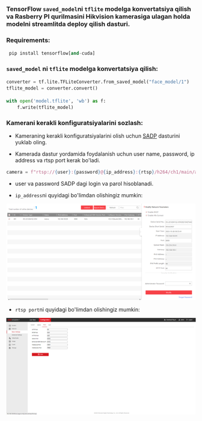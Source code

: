 ### TensorFlow ```saved_model```ni ```tflite``` modelga konvertatsiya qilish va Rasberry PI qurilmasini Hikvision kamerasiga ulagan holda modelni streamlitda deploy qilish dasturi.

### **Requirements:**
```python
 pip install tensorflow[and-cuda]
```

### **```saved_model``` ni ```tflite``` modelga konvertatsiya qilish:**

```python
converter = tf.lite.TFLiteConverter.from_saved_model("face_model/1")
tflite_model = converter.convert()

with open('model.tflite', 'wb') as f:
    f.write(tflite_model)
```

### **Kamerani kerakli konfiguratsiyalarini sozlash:**

* Kameraning kerakli konfiguratsiyalarini olish uchun [SADP](https://www.hikvision.com/en/support/tools/hitools/clea8b3e4ea7da90a9/) dasturini yuklab oling.

* Kamerada dastur yordamida foydalanish uchun user name, password, ip address va rtsp port kerak bo'ladi.
 ```python
 camera = f"rtsp://{user}:{password}@{ip_address}:{rtsp}/h264/ch1/main/av_stream"
 ```
* user va password SADP dagi login va parol hisoblanadi.

* ```ip_address```ni quyidagi bo'limdan olishingiz mumkin:

![sadp2](https://github.com/MisterFoziljon/Deploy-TF-Lite-model-with-RasberryPI-device-using-hikvision-camera/blob/main/images/sadp2.png)

* ```rtsp port```ni quyidagi bo'limdan olishingiz mumkin:

![sadp1](https://github.com/MisterFoziljon/Deploy-TF-Lite-model-with-RasberryPI-device-using-hikvision-camera/blob/main/images/sadp1.png)

